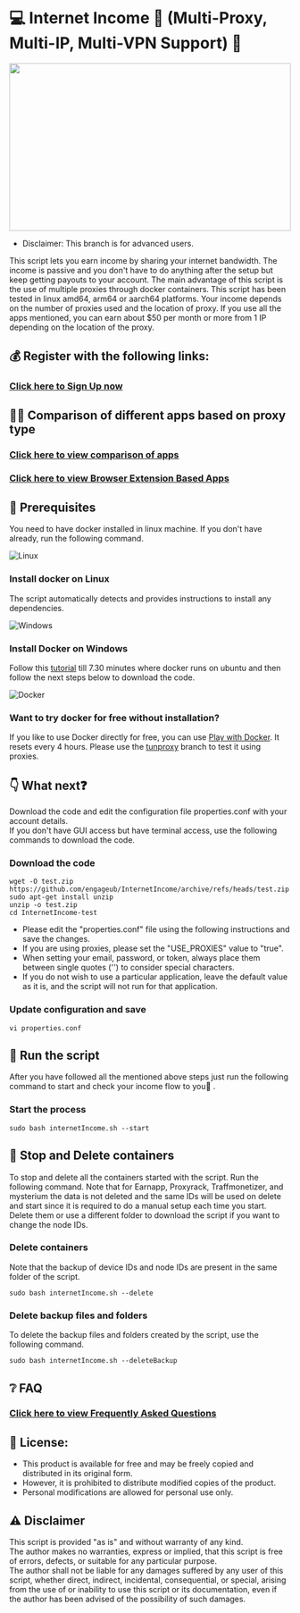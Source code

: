 # :computer:	Internet Income :money_with_wings:	(Multi-Proxy, Multi-IP, Multi-VPN Support) :european_castle:	

<img src="https://i.ibb.co/DKbwPN1/imgonline-com-ua-twotoone-2ck-Xl1-JPvw2t-D1.jpg" width="100%" height="300"/>

* Disclaimer: This branch is for advanced users. 


This script lets you earn income by sharing your internet bandwidth. The income is passive and you don't have to do anything after the setup but keep getting payouts to your account.
The main advantage of this script is the use of multiple proxies through docker containers. 
This script has been tested in linux amd64, arm64 or aarch64 platforms. 
Your income depends on the number of proxies used and the location of proxy. If you use all the apps mentioned, you can earn about $50 per month or more from 1 IP depending on the location of the proxy.

## 💰	Register with the following links:
### <ins>[Click here to Sign Up now](https://github.com/engageub/InternetIncome/wiki/Registration-Links)</ins> 

## :judge: Comparison of different apps based on proxy type 
### <ins>[Click here to view comparison of apps](https://github.com/engageub/InternetIncome/wiki/Comparison-of-different-apps-based-on-proxy-type)</ins> 

### <ins>[Click here to view Browser Extension Based Apps](https://github.com/engageub/InternetIncome/wiki/Browser-Extension-Based-Apps)</ins> 


## :house_with_garden:	Prerequisites 	
You need to have docker installed in linux machine. If you don't have already, run the following command.  

![Linux](https://img.shields.io/badge/Linux-FCC624?style=for-the-badge&logo=linux&logoColor=black)
### Install docker on Linux
The script automatically detects and provides instructions to install any dependencies.

![Windows](https://img.shields.io/badge/Windows-0078D6?style=for-the-badge&logo=windows&logoColor=white)
### Install Docker on Windows
Follow this [tutorial](https://www.youtube.com/watch?v=2ezNqqaSjq8) till 7.30 minutes where docker runs on ubuntu and then follow the next steps below to download the code.
  
![Docker](https://img.shields.io/badge/docker-%230db7ed.svg?style=for-the-badge&logo=docker&logoColor=white)  
### Want to try docker for free without installation?
If you like to use Docker directly for free, you can use [Play with Docker](https://labs.play-with-docker.com/). It resets every 4 hours. Please use the [tunproxy](https://github.com/engageub/InternetIncome/tree/tunproxy) branch to test it using proxies.
## :point_down:	What next:question:	
Download the code and edit the configuration file properties.conf with your account details.  
If you don't have GUI access but have terminal access, use the following commands to download the code.
### Download the code
```
wget -O test.zip https://github.com/engageub/InternetIncome/archive/refs/heads/test.zip
sudo apt-get install unzip
unzip -o test.zip
cd InternetIncome-test
```
* Please edit the "properties.conf" file using the following instructions and save the changes.  
* If you are using proxies, please set the "USE_PROXIES" value to "true". 
* When setting your email, password, or token, always place them between single quotes ('') to consider special characters. 
* If you do not wish to use a particular application, leave the default value as it is, and the script will not run for that application.
### Update configuration and save
```
vi properties.conf
```
## :runner: Run the script
After you have followed all the mentioned above steps just run the following command to start and check your income flow to you:money_mouth_face:	.
### Start the process
```
sudo bash internetIncome.sh --start
```
## :stop_sign: Stop and Delete containers
To stop and delete all the containers started with the script. Run the following command.  Note that for Earnapp, Proxyrack, Traffmonetizer, and mysterium the data is not deleted and the same IDs will be used on delete and start since it is required to do a manual setup each time you start. Delete them or use a different folder to download the script if you want to change the node IDs.
### Delete containers
Note that the backup of device IDs and node IDs are present in the same folder of the script. 
```
sudo bash internetIncome.sh --delete
```
### Delete backup files and folders
To delete the backup files and folders created by the script, use the following command.
```
sudo bash internetIncome.sh --deleteBackup
```
## :grey_question: FAQ
### <ins>[Click here to view Frequently Asked Questions](https://github.com/engageub/InternetIncome/wiki/Frequently-Asked-Questions)</ins> 

## :card_index: License:
* This product is available for free and may be freely copied and distributed in its original form. 
* However, it is prohibited to distribute modified copies of the product. 
* Personal modifications are allowed for personal use only.

## :warning: Disclaimer
This script is provided "as is" and without warranty of any kind.  
The author makes no warranties, express or implied, that this script is free of errors, defects, or suitable for any particular purpose.  
The author shall not  be liable for any damages suffered by any user of this script, whether direct, indirect, incidental, consequential, or special, arising from the use of or inability to use this script or its documentation, even if the author has been advised of the possibility of such damages.  
